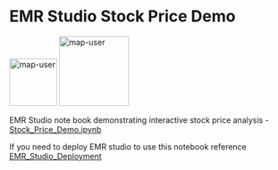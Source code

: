 # EMR Studio Stock Price Demo

<img width="85" alt="map-user" src="https://img.shields.io/badge/views-033-green"> <img width="125" alt="map-user" src="https://img.shields.io/badge/unique visits-014-green">

EMR Studio note book demonstrating interactive stock price analysis - [Stock_Price_Demo.ipynb](https://github.com/ev2900/EMR_Studio_Stock_Price_Demo/blob/main/Stock_Price_Demo.ipynb)

If you need to deploy EMR studio to use this notebook reference [EMR_Studio_Deployment](https://github.com/ev2900/EMR_Studio_Deployment)
